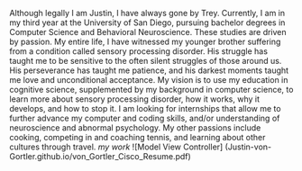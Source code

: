 Although legally I am Justin, I have always gone by Trey. Currently, I am in my third year at the University of San Diego, pursuing bachelor degrees in Computer Science and Behavioral Neuroscience. These studies are driven by passion. My entire life, I have witnessed my younger brother suffering from a condition called sensory processing disorder. His struggle has taught me to be sensitive to the often silent struggles of those around us. His perseverance has taught me patience, and his darkest moments taught me love and unconditional acceptance. My vision is to use my education in cognitive science, supplemented by my background in computer science, to learn more about sensory processing disorder, how it works, why it develops, and how to stop it. I am looking for internships that allow me to further advance my computer and coding skills, and/or understanding of neuroscience and abnormal psychology. My other passions include cooking, competing in and coaching tennis, and learning about other cultures through travel. 
*my work*
![Model View Controller] (Justin-von-Gortler.github.io/von_Gortler_Cisco_Resume.pdf)


